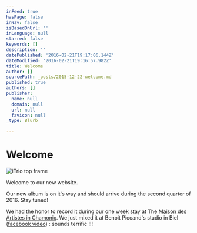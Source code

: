 ```yaml
---
inFeed: true
hasPage: false
inNav: false
isBasedOnUrl: ''
inLanguage: null
starred: false
keywords: []
description: ''
datePublished: '2016-02-21T19:17:06.144Z'
dateModified: '2016-02-21T19:16:57.982Z'
title: Welcome
author: []
sourcePath: _posts/2015-12-22-welcome.md
published: true
authors: []
publisher:
  name: null
  domain: null
  url: null
  favicon: null
_type: Blurb

---
```

# Welcome
![iTrio top frame](https://s3-us-west-2.amazonaws.com/the-grid-img/p/d93eb23b6b5b3a66713dfbe8130fe5d6a350a5bf.gif)

Welcome to our new website.

Our new album is on it's way and should arrive during the second quarter of 2016\. Stay tuned!

We had the honor to record it during our one week stay at The [Maison des Artistes in Chamonix][0].  We just mixed it at Benoit Piccand's studio in Biel ([facebook video][1]) : sounds terrific !!!

[0]: https://maisondesartistes-chamonix.com/
[1]: https://www.facebook.com/benoit.piccand/videos/588665271288466/
